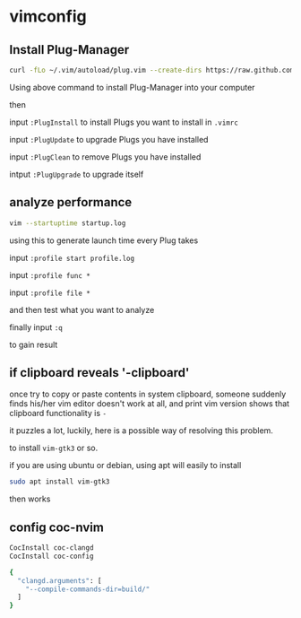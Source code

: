 # vimconfig

## Install Plug-Manager

```sh
curl -fLo ~/.vim/autoload/plug.vim --create-dirs https://raw.github.com/junegunn/vim-plug/master/plug.vim
```

Using above command to install Plug-Manager into your computer

then 

input `:PlugInstall` to install Plugs you want to install in `.vimrc`

input `:PlugUpdate` to upgrade Plugs you have installed

input `:PlugClean` to remove Plugs you have installed

intput `:PlugUpgrade` to upgrade itself

## analyze performance

```sh
vim --startuptime startup.log
```

using this to generate launch time every Plug takes

input `:profile start profile.log`

input `:profile func *`

input `:profile file *`

and then test what you want to analyze

finally input `:q`

to gain result

## if clipboard reveals '-clipboard'

once try to copy or paste contents in system clipboard, someone suddenly finds his/her vim editor doesn't work at all, and print vim version shows that clipboard functionality is `-`

it puzzles a lot, luckily, here is a possible way of resolving this problem.

to install `vim-gtk3` or so.

if you are using ubuntu or debian, using apt will easily to install

```sh
sudo apt install vim-gtk3
```

then works

## config coc-nvim

```sh
CocInstall coc-clangd
CocInstall coc-config
```

```sh
{
  "clangd.arguments": [
    "--compile-commands-dir=build/"
  ]
}
```
